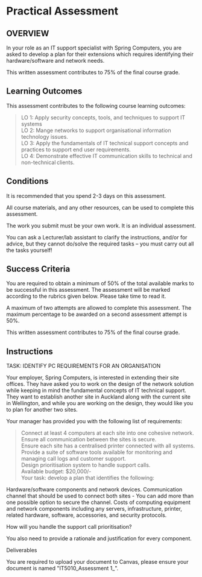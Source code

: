 # Practical Assessment

## OVERVIEW
In your role as an IT support specialist with Spring Computers, you are asked to develop a plan for their extensions which requires identifying their hardware/software and network needs.

This written assessment contributes to 75% of the final course grade.

## Learning Outcomes
This assessment contributes to the following course learning outcomes:

>LO 1:   Apply security concepts, tools, and techniques to support IT systems </br>
>LO 2:    Mange networks to support organisational information technology issues. </br>
>LO 3:    Apply the fundamentals of IT technical support concepts and practices to support end user requirements. </br>
>LO 4:    Demonstrate effective IT communication skills to technical and non-technical clients. </br>

## Conditions
It is recommended that you spend 2-3 days on this assessment.

All course materials, and any other resources, can be used to complete this assessment.

The work you submit must be your own work. It is an individual assessment.

You can ask a Lecturer/lab assistant  to clarify the instructions, and/or for advice, but they cannot do/solve the required tasks – you must carry out all the tasks yourself!

## Success Criteria
You are required to obtain a minimum of 50% of the total available marks to be successful in this assessment. The assessment will be marked according to the rubrics given below. Please take time to read it.

A maximum of two attempts are allowed to complete this assessment. The maximum percentage to be awarded on a second assessment attempt is 50%.

This written assessment contributes to 75% of the final course grade.

## Instructions
TASK: IDENTIFY PC REQUIREMENTS FOR AN ORGANISATION

Your employer, Spring Computers, is interested in extending their site offices. They have asked you to work on the design of the network solution while keeping in mind the fundamental concepts of IT technical support. They want to establish another site in Auckland along with the current site in Wellington, and while you are working on the design, they would like you to plan for another two sites.

Your manager has provided you with the following list of requirements:

>Connect at least 4 computers at each site into one cohesive network. </br>
>Ensure all communication between the sites is secure. </br>
>Ensure each site has a centralised printer connected with all systems. </br>
>Provide a suite of software tools available for monitoring and managing call logs and customer support. </br>
>Design prioritisation system to handle support calls. </br>
>Available budget: $20,000/- </br>
>Your task: develop a plan that identifies the following: </br>

Hardware/software components and network devices.
Communication channel that should be used to connect both sites - You can add more than one possible option to secure the channel.
Costs of computing equipment and network components including any servers, infrastructure, printer, related hardware, software, accessories, and security protocols.

How will you handle the support call prioritisation?

You also need to provide a rationale and justification for every component.

Deliverables

You are required to upload your document to Canvas, please ensure your document is named "IT5010_Assessment 1_<StudentID>". 
